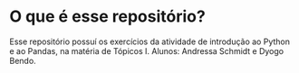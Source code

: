 # O que é esse repositório?
Esse repositório possuí os exercícios da atividade de introdução ao Python e ao Pandas, na matéria de Tópicos I. 
Alunos: Andressa Schmidt e Dyogo Bendo.
